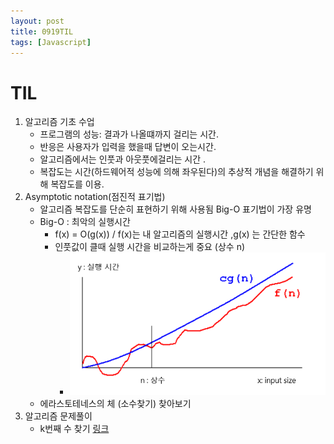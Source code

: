 ```yaml
---
layout: post
title: 0919TIL
tags: [Javascript]
---
```


# TIL
1. 알고리즘 기초 수업
   - 프로그램의 성능: 결과가 나올떄까지 걸리는 시간.
   - 반응은 사용자가 입력을 했을때 답변이 오는시간.
   - 알고리즘에서는 인풋과 아웃풋에걸리는 시간 .
   - 복잡도는 시간(하드웨어적 성능에 의해 좌우된다)의 추상적 개념을 해결하기 위해 복잡도를 이용.
2. Asymptotic notation(점진적 표기법)
   - 알고리즘 복잡도를 단순히 표현하기 위해 사용됨 Big-O 표기법이 가장 유명
   - Big-O : 최악의 실행시간
        - f(x) = O(g(x)) /  f(x)는 내 알고리즘의 실행시간 ,g(x) 는 간단한 함수
        - 인풋값이 클때 실행 시간을 비교하는게 중요 (상수 n)
            - ![image](/images/bigo.png)
    - 에라스토테네스의 체 (소수찾기) 찾아보기
3. 알고리즘 문제풀이 
    - k번째 수 찾기 [링크](https://programmers.co.kr/learn/courses/30/lessons/42748)